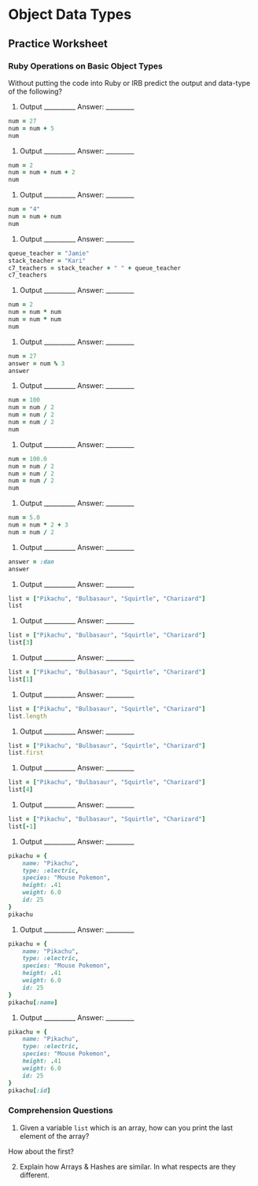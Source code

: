 
# Object Data Types
## Practice Worksheet


### Ruby Operations on Basic Object Types

Without putting the code into Ruby or IRB predict the output and data-type of the following?

1.  Output __________   Answer: _________  

  ```ruby
  num = 27
  num = num + 5
  num
  ```

1.  Output __________   Answer: _________


  ```ruby
  num = 2
  num = num + num + 2
  num
  ```
1.  Output __________   Answer: _________

	 
  ```ruby
  num = "4"
  num = num + num
  num
  ```

1.  Output __________   Answer: _________

  ```ruby
  queue_teacher = "Jamie"
  stack_teacher = "Kari"
  c7_teachers = stack_teacher + " " + queue_teacher
  c7_teachers
  ```

1.  Output __________   Answer: _________

  ```ruby
  num = 2
  num = num * num
  num = num * num
  num
  ```

1.  Output __________   Answer: _________

  ```ruby
  num = 27
  answer = num % 3
  answer
  ```

1.  Output __________   Answer: _________

  ```ruby
  num = 100
  num = num / 2
  num = num / 2
  num = num / 2
  num
  ```

1.  Output __________   Answer: _________

  ```ruby
  num = 100.0
  num = num / 2
  num = num / 2
  num = num / 2
  num
  ```

1.  Output __________   Answer: _________

  ```ruby
  num = 5.0
  num = num * 2 + 3
  num = num / 2
  ```

1.  Output __________   Answer: _________

  ```ruby
  answer = :dan
  answer
  ```

1.  Output __________   Answer: _________

  ```ruby
  list = ["Pikachu", "Bulbasaur", "Squirtle", "Charizard"]
  list
  ```

1.  Output __________   Answer: _________

  ```ruby
  list = ["Pikachu", "Bulbasaur", "Squirtle", "Charizard"]
  list[3]
  ```

1.  Output __________   Answer: _________

  ```ruby
  list = ["Pikachu", "Bulbasaur", "Squirtle", "Charizard"]
  list[1]
  ```

1.  Output __________   Answer: _________

  ```ruby
  list = ["Pikachu", "Bulbasaur", "Squirtle", "Charizard"]
  list.length
  ```

1.  Output __________   Answer: _________

  ```ruby
  list = ["Pikachu", "Bulbasaur", "Squirtle", "Charizard"]
  list.first
  ```

1.  Output __________   Answer: _________

  ```ruby
  list = ["Pikachu", "Bulbasaur", "Squirtle", "Charizard"]
  list[4]
  ```

1.  Output __________   Answer: _________

  ```ruby
  list = ["Pikachu", "Bulbasaur", "Squirtle", "Charizard"]
  list[-1]
  ```

1.  Output __________   Answer: _________

  ```ruby
  pikachu = {
	  name: "Pikachu",
	  type: :electric,
	  species: "Mouse Pokemon",
	  height: .41
	  weight: 6.0
	  id: 25
  }
  pikachu
  ```

1.  Output __________   Answer: _________

  ```ruby
  pikachu = {
	  name: "Pikachu",
	  type: :electric,
	  species: "Mouse Pokemon",
	  height: .41
	  weight: 6.0
	  id: 25
  }
  pikachu[:name]
  ```

1.  Output __________   Answer: _________

  ```ruby
  pikachu = {
	  name: "Pikachu",
	  type: :electric,
	  species: "Mouse Pokemon",
	  height: .41
	  weight: 6.0
	  id: 25
  }
  pikachu[:id]
  ```


### Comprehension Questions

1.  Given a variable `list` which is an array, how can you print the last element of the array?   

How about the first?


2.  Explain how Arrays & Hashes are similar.  In what respects are they different.  


